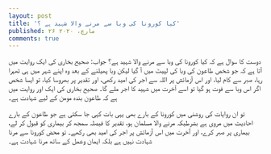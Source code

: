 ```yaml
---
layout: post
title: 'کیا کورونا کی وبا سے مرنے والا شہید ہے ؟'
published: ۲۶ مارچ، ۲۰۲۰
comments: true
---
```


دوست کا سوال ہے کہ کیا کورونا کی وبا سے مرنے والا شہید ہے؟ جواب: صحیح بخاری کی ایک روایت میں آتا ہے کہ جو شخص طاعون کی وبا کی لپیٹ میں آ گیا لیکن وبا پھیلنے کے بعد وہ اپنے شہر میں ہی ٹھہرا رہا، صبر سے کام لیا، اور اس آزمائش پر اللہ سے اجر کی امید رکھی، اور تقدیر پر بھروسا کیا، تو ایسا شخص اگر اس وبا سے فوت ہو گیا تو اسے آخرت میں شہید کا اجر ملے گا۔ صحیح بخاری کی ایک اور روایت میں ہے کہ طاعون بندہ مومن کے لیے شہادت ہے۔

تو ان روایات کی روشنی میں کورونا کے بارے بھی یہی بات کہی جا سکتی ہے جو طاعون کے بارے احادیث میں مروی ہے بشرطیکہ مرنے والا مسلمان ہو، تقدیر کا فیصلہ سمجھ کر بیماری کو قبول کر لے، بیماری پر صبر کرے، اور آخرت میں اس آزمائش پر اجر کی امید بھی رکھے۔ تو محض کورونا سے مرنا شہادت نہیں ہے بلکہ ایمان وعمل کے ساتھ مرنا شہادت ہے۔